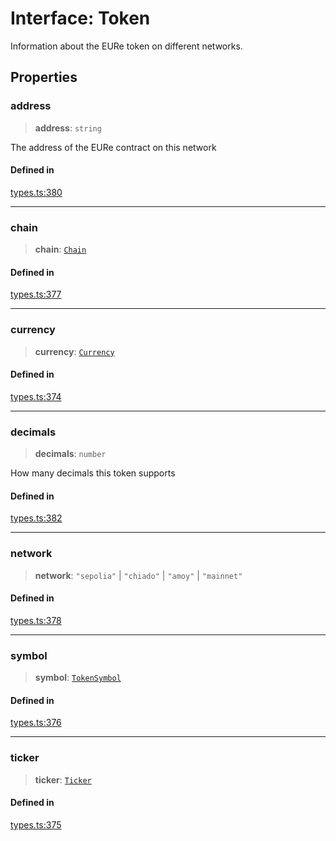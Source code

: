 # Interface: Token

Information about the EURe token on different networks.

## Properties

### address

> **address**: `string`

The address of the EURe contract on this network

#### Defined in

[types.ts:380](https://github.com/monerium/js-monorepo/blob/main/packages/sdk/src/types.ts#L380)

***

### chain

> **chain**: [`Chain`](/docs/tools/SDK/type-aliases/Chain.md)

#### Defined in

[types.ts:377](https://github.com/monerium/js-monorepo/blob/main/packages/sdk/src/types.ts#L377)

***

### currency

> **currency**: [`Currency`](/docs/tools/SDK/enumerations/Currency.md)

#### Defined in

[types.ts:374](https://github.com/monerium/js-monorepo/blob/main/packages/sdk/src/types.ts#L374)

***

### decimals

> **decimals**: `number`

How many decimals this token supports

#### Defined in

[types.ts:382](https://github.com/monerium/js-monorepo/blob/main/packages/sdk/src/types.ts#L382)

***

### network

> **network**: `"sepolia"` \| `"chiado"` \| `"amoy"` \| `"mainnet"`

#### Defined in

[types.ts:378](https://github.com/monerium/js-monorepo/blob/main/packages/sdk/src/types.ts#L378)

***

### symbol

> **symbol**: [`TokenSymbol`](/docs/tools/SDK/type-aliases/TokenSymbol.md)

#### Defined in

[types.ts:376](https://github.com/monerium/js-monorepo/blob/main/packages/sdk/src/types.ts#L376)

***

### ticker

> **ticker**: [`Ticker`](/docs/tools/SDK/type-aliases/Ticker.md)

#### Defined in

[types.ts:375](https://github.com/monerium/js-monorepo/blob/main/packages/sdk/src/types.ts#L375)
